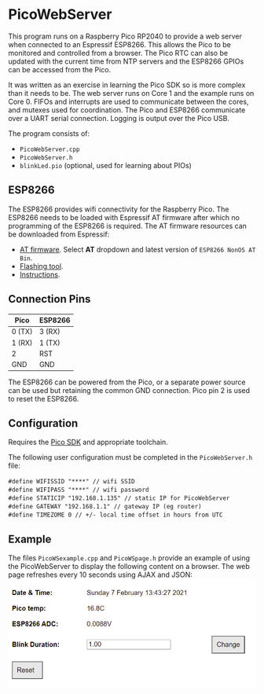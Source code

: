 # PicoWebServer

This program runs on a Raspberry Pico RP2040 to provide a web server when connected to an Espressif ESP8266. This allows the Pico to be monitored and controlled from a browser. The Pico RTC can also be updated with the current time from NTP servers and the ESP8266 GPIOs can be accessed from the Pico. 

It was written as an exercise in learning the Pico SDK so is more complex than it needs to be. The web server runs on Core 1 and the example runs on Core 0. FIFOs and interrupts are used to communicate between the cores, and mutexes used for coordination. The Pico and ESP8266 communicate over a UART serial connection. Logging is output over the Pico USB.

The program consists of:
* `PicoWebServer.cpp`
* `PicoWebServer.h`
* `blinkLed.pio` (optional, used for learning about PIOs)


## ESP8266
The ESP8266 provides wifi connectivity for the Raspberry Pico. The ESP8266 needs to be loaded with Espressif AT firmware after which no programming of the ESP8266 is required. The AT firmware resources can be downloaded from Espressif:
* [AT firmware](https://www.espressif.com/en/products/socs/esp8266ex/resources). Select __AT__ dropdown and latest version of `ESP8266 NonOS AT Bin`. 
* [Flashing tool](https://www.espressif.com/en/support/download/other-tool).
* [Instructions](https://www.espressif.com/sites/default/files/documentation/4a-esp8266_at_instruction_set_en.pdf).

## Connection Pins

Pico  | ESP8266 |
------------ | ------------- |
0 (TX) | 3 (RX) |
1 (RX) | 1 (TX) | 
2 | RST |
GND  | GND | 

The ESP8266 can be powered from the Pico, or a separate power source can be used but retaining the common GND connection. Pico pin 2 is used to reset the ESP8266.

## Configuration

Requires the [Pico SDK](https://datasheets.raspberrypi.org/pico/getting-started-with-pico.pdf) and appropriate toolchain. 

The following user configuration must be completed in the `PicoWebServer.h` file:  
  
`#define WIFISSID "****" // wifi SSID`  
`#define WIFIPASS "****" // wifi password`  
`#define STATICIP "192.168.1.135" // static IP for PicoWebServer`  
`#define GATEWAY "192.168.1.1" // gateway IP (eg router)`  
`#define TIMEZOME 0 // +/- local time offset in hours from UTC`  


## Example

The files `PicoWSexample.cpp` and `PicoWSpage.h` provide an example of using the PicoWebServer to display the following content on a browser. The web page refreshes every 10 seconds using AJAX and JSON: 
![image2](images/webpage.png)

